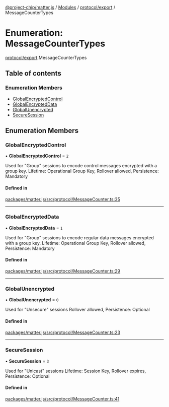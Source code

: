 [@project-chip/matter.js](../README.md) / [Modules](../modules.md) / [protocol/export](../modules/protocol_export.md) / MessageCounterTypes

# Enumeration: MessageCounterTypes

[protocol/export](../modules/protocol_export.md).MessageCounterTypes

## Table of contents

### Enumeration Members

- [GlobalEncryptedControl](protocol_export.MessageCounterTypes.md#globalencryptedcontrol)
- [GlobalEncryptedData](protocol_export.MessageCounterTypes.md#globalencrypteddata)
- [GlobalUnencrypted](protocol_export.MessageCounterTypes.md#globalunencrypted)
- [SecureSession](protocol_export.MessageCounterTypes.md#securesession)

## Enumeration Members

### GlobalEncryptedControl

• **GlobalEncryptedControl** = ``2``

Used for "Group" sessions to encode control messages encrypted with a group key.
Lifetime: Operational Group Key, Rollover allowed, Persistence: Mandatory

#### Defined in

[packages/matter.js/src/protocol/MessageCounter.ts:35](https://github.com/project-chip/matter.js/blob/5f71eedebdb9fa54338bde320c311bb359b7455d/packages/matter.js/src/protocol/MessageCounter.ts#L35)

___

### GlobalEncryptedData

• **GlobalEncryptedData** = ``1``

Used for "Group" sessions to encode regular data messages encrypted with a group key.
Lifetime: Operational Group Key, Rollover allowed, Persistence: Mandatory

#### Defined in

[packages/matter.js/src/protocol/MessageCounter.ts:29](https://github.com/project-chip/matter.js/blob/5f71eedebdb9fa54338bde320c311bb359b7455d/packages/matter.js/src/protocol/MessageCounter.ts#L29)

___

### GlobalUnencrypted

• **GlobalUnencrypted** = ``0``

Used for "Unsecure" sessions
Rollover allowed, Persistence: Optional

#### Defined in

[packages/matter.js/src/protocol/MessageCounter.ts:23](https://github.com/project-chip/matter.js/blob/5f71eedebdb9fa54338bde320c311bb359b7455d/packages/matter.js/src/protocol/MessageCounter.ts#L23)

___

### SecureSession

• **SecureSession** = ``3``

Used for "Unicast" sessions
Lifetime: Session Key, Rollover expires, Persistence: Optional

#### Defined in

[packages/matter.js/src/protocol/MessageCounter.ts:41](https://github.com/project-chip/matter.js/blob/5f71eedebdb9fa54338bde320c311bb359b7455d/packages/matter.js/src/protocol/MessageCounter.ts#L41)
